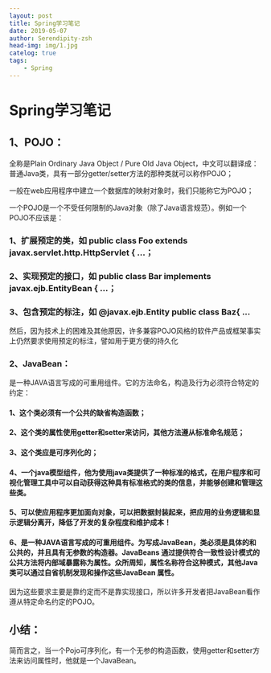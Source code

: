 ```yaml
---
layout: post
title: Spring学习笔记
date: 2019-05-07
author: Serendipity-zsh
head-img: img/1.jpg
catelog: true
tags:
    - Spring
---
```


# Spring学习笔记


## 1、POJO：

全称是Plain Ordinary Java Object / Pure Old Java Object，中文可以翻译成：普通Java类，具有一部分getter/setter方法的那种类就可以称作POJO；


一般在web应用程序中建立一个数据库的映射对象时，我们只能称它为POJO；


一个POJO是一个不受任何限制的Java对象（除了Java语言规范）。例如一个POJO不应该是：


### 1、扩展预定的类，如       public class Foo extends javax.servlet.http.HttpServlet { ...；


### 2、实现预定的接口，如   public class Bar implements javax.ejb.EntityBean { ...；


### 3、包含预定的标注，如   @javax.ejb.Entity public class Baz{ ...  


然后，因为技术上的困难及其他原因，许多兼容POJO风格的软件产品或框架事实上仍然要求使用预定的标注，譬如用于更方便的持久化

### 2、JavaBean：


是一种JAVA语言写成的可重用组件。它的方法命名，构造及行为必须符合特定的约定：

#### 1、这个类必须有一个公共的缺省构造函数；


#### 2、这个类的属性使用getter和setter来访问，其他方法遵从标准命名规范；


#### 3、这个类应是可序列化的；


#### 4、一个java模型组件，他为使用java类提供了一种标准的格式，在用户程序和可视化管理工具中可以自动获得这种具有标准格式的类的信息，并能够创建和管理这些类。 


#### 5、可以使应用程序更加面向对象，可以把数据封装起来，把应用的业务逻辑和显示逻辑分离开，降低了开发的复杂程度和维护成本！


#### 6、是一种JAVA语言写成的可重用组件。为写成JavaBean，类必须是具体的和公共的，并且具有无参数的构造器。JavaBeans 通过提供符合一致性设计模式的公共方法将内部域暴露称为属性。众所周知，属性名称符合这种模式，其他Java 类可以通过自省机制发现和操作这些JavaBean 属性。


因为这些要求主要是靠约定而不是靠实现接口，所以许多开发者把JavaBean看作遵从特定命名约定的POJO。


## 小结：


 简而言之，当一个Pojo可序列化，有一个无参的构造函数，使用getter和setter方法来访问属性时，他就是一个JavaBean。


